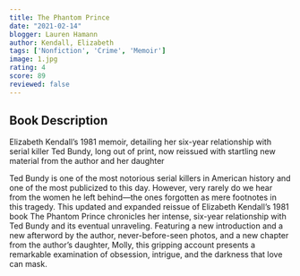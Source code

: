 ```yaml
---
title: The Phantom Prince 
date: "2021-02-14"
blogger: Lauren Hamann
author: Kendall, Elizabeth
tags: ['Nonfiction', 'Crime', 'Memoir']
image: 1.jpg
rating: 4
score: 89
reviewed: false
---
```



## Book Description


Elizabeth Kendall’s 1981 memoir, detailing her six-year relationship with serial killer Ted Bundy, long out of print, now reissued with startling new material from the author and her daughter

Ted Bundy is one of the most notorious serial killers in American history and one of the most publicized to this day. However, very rarely do we hear from the women he left behind—the ones forgotten as mere footnotes in this tragedy. This updated and expanded reissue of Elizabeth Kendall’s 1981 book The Phantom Prince chronicles her intense, six-year relationship with Ted Bundy and its eventual unraveling. Featuring a new introduction and a new afterword by the author, never-before-seen photos, and a new chapter from the author’s daughter, Molly, this gripping account presents a remarkable examination of obsession, intrigue, and the darkness that love can mask.